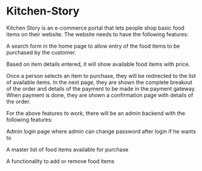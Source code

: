 # Kitchen-Story

Kitchen Story is an e-commerce portal that lets people shop basic food items on their website. The website needs to have the following features:

A search form in the home page to allow entry of the food items to be purchased by the customer.

Based on item details entered, it will show available food items with price.

Once a person selects an item to purchase, they will be redirected to the list of available items. In the next page, they are shown the complete breakout of the order and details of the payment to be made in the payment gateway. When payment is done, they are shown a confirmation page with details of the order.

For the above features to work, there will be an admin backend with the following features:

Admin login page where admin can change password after login if he wants to

A master list of food items available for purchase

A functionality to add or remove food items
